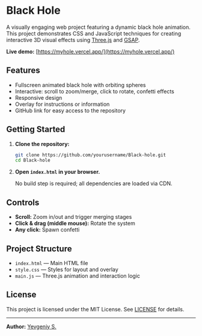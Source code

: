 # Black Hole

A visually engaging web project featuring a dynamic black hole animation. This project demonstrates CSS and JavaScript techniques for creating interactive 3D visual effects using [Three.js](https://threejs.org/) and [GSAP](https://greensock.com/gsap/).

**Live demo:** [https://myhole.vercel.app/](https://myhole.vercel.app/)

## Features

- Fullscreen animated black hole with orbiting spheres
- Interactive: scroll to zoom/merge, click to rotate, confetti effects
- Responsive design
- Overlay for instructions or information
- GitHub link for easy access to the repository

## Getting Started

1. **Clone the repository:**
   ```bash
   git clone https://github.com/yourusername/Black-hole.git
   cd Black-hole
   ```

2. **Open `index.html` in your browser.**

   No build step is required; all dependencies are loaded via CDN.

## Controls

- **Scroll:** Zoom in/out and trigger merging stages
- **Click & drag (middle mouse):** Rotate the system
- **Any click:** Spawn confetti

## Project Structure

- `index.html` — Main HTML file
- `style.css` — Styles for layout and overlay
- `main.js` — Three.js animation and interaction logic

## License

This project is licensed under the MIT License. See [LICENSE](LICENSE) for details.

---

**Author:** [Yevgeniy S.](https://github.com/LingNorsk)